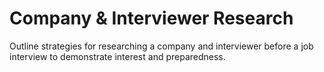 # Company & Interviewer Research

Outline strategies for researching a company and interviewer before a job interview to demonstrate interest and preparedness.